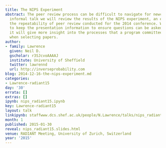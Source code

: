 ```yaml
---
title: The NIPS Experiment
abstract: The peer review process can be difficult to navigate for newcomers. In this
  informal talk we will review the results of the NIPS experiment, an experiment on
  the repeatability of peer review conducted for the 2014 conference. We will try
  to keep the presentation information to ensure questions can be asked. With luck
  it will give more insight into the processes that a program committee goes through
  when selecting papers.
author:
- family: Lawrence
  given: Neil D.
  gscholar: r3SJcvoAAAAJ
  institute: University of Sheffield
  twitter: lawrennd
  url: http://inverseprobability.com
blog: 2014-12-16-the-nips-experiment.md
categories:
- Lawrence-radiant15
day: '30'
errata: []
extras: []
ipynb: nips_radiant15.ipynb
key: Lawrence-radiant15
layout: talk
linkipynb: staffwww.dcs.shef.ac.uk/people/N.Lawrence/talks/nips_radiant15.ipynb
month: 1
published: 2015-01-30
reveal: nips_radiant15.slides.html
venue: RADIANT Meeting, University of Zurich, Switzerland
year: '2015'
---
```

